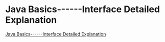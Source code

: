 # Java Basics------Interface Detailed Explanation
[Java Basics------Interface Detailed Explanation](https://aiwithcloud.com/2022/09/19/java_basics______interface_detailed_explanation/)
